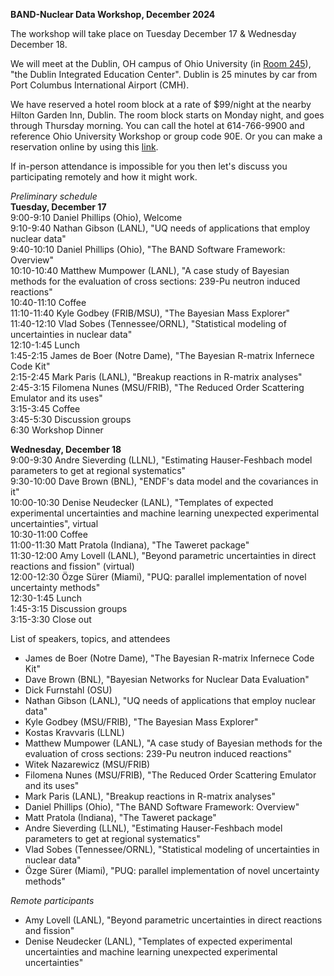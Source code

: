 **BAND-Nuclear Data Workshop, December 2024**

The workshop will take place on Tuesday December 17 & Wednesday December 18. 

We will meet at the Dublin, OH campus of Ohio University (in <a href="https://www.ohio.edu/chsp/dublin-center/fewer-30-people">Room 245</a>), "the Dublin Integrated Education Center". 
Dublin is 25 minutes by car from Port Columbus International Airport (CMH). 

We have reserved a hotel room block at a rate of $99/night at the nearby Hilton Garden Inn, Dublin. The room block starts on Monday night, and goes through Thursday morning. You can call the hotel at 614-766-9900 and reference Ohio University Workshop or group code 90E. Or you can make a reservation online by using this <a href="https://www.hilton.com/en/book/reservation/deeplink/?ctyhocn=CMHDHGI&groupCode=90E&arrivaldate=2024-12-16&departuredate=2024-12-19&cid=OM,WW,HILTONLINK,EN,DirectLink&fromId=HILTONLINKDIRECT">link</a>.

If in-person attendance is impossible for you then let's discuss you participating remotely and how it might work. 

*Preliminary schedule*<br>
**Tuesday, December 17**<br>
9:00-9:10 Daniel Phillips (Ohio), Welcome<br>
9:10-9:40 Nathan Gibson (LANL), "UQ needs of applications that employ nuclear data"<br>
9:40-10:10 Daniel Phillips (Ohio), "The BAND Software Framework: Overview"<br>
10:10-10:40 Matthew Mumpower (LANL), "A case study of Bayesian methods for the evaluation of cross sections: 239-Pu neutron induced reactions"<br>
10:40-11:10 Coffee<br>
11:10-11:40 Kyle Godbey (FRIB/MSU), "The Bayesian Mass Explorer"<br>
11:40-12:10 Vlad Sobes (Tennessee/ORNL), "Statistical modeling of uncertainties in nuclear data"<br>
12:10-1:45 Lunch<br>
1:45-2:15 James de Boer (Notre Dame), "The Bayesian R-matrix Infernece Code Kit"<br>
2:15-2:45 Mark Paris (LANL), "Breakup reactions in R-matrix analyses"<br>
2:45-3:15 Filomena Nunes (MSU/FRIB), "The Reduced Order Scattering Emulator and its uses"<br>
3:15-3:45 Coffee<br>
3:45-5:30 Discussion groups<br>
6:30 Workshop Dinner

**Wednesday, December 18**<br>
9:00-9:30 Andre Sieverding (LLNL), "Estimating Hauser-Feshbach model parameters to get at regional systematics"<br>
9:30-10:00 Dave Brown (BNL), "ENDF's data model and the covariances in it"<br>
10:00-10:30 Denise Neudecker (LANL), "Templates of expected experimental uncertainties and machine learning unexpected experimental uncertainties", virtual<br>
10:30-11:00 Coffee<br>
11:00-11:30 Matt Pratola (Indiana), "The Taweret package"<br>
11:30-12:00 Amy Lovell (LANL), "Beyond parametric uncertainties in direct reactions and fission" (virtual)<br>
12:00-12:30 Özge Sürer (Miami), "PUQ: parallel implementation of novel uncertainty methods"<br>
12:30-1:45 Lunch<br>
1:45-3:15 Discussion groups<br>
3:15-3:30 Close out



List of speakers, topics, and attendees
- James de Boer (Notre Dame), "The Bayesian R-matrix Infernece Code Kit"
- Dave Brown (BNL), "Bayesian Networks for Nuclear Data Evaluation"
- Dick Furnstahl (OSU)
- Nathan Gibson (LANL), "UQ needs of applications that employ nuclear data" 
- Kyle Godbey (MSU/FRIB), "The Bayesian Mass Explorer"
- Kostas Kravvaris (LLNL) 
- Matthew Mumpower (LANL), "A case study of Bayesian methods for the evaluation of cross sections: 239-Pu neutron induced reactions"
- Witek Nazarewicz (MSU/FRIB)
- Filomena Nunes (MSU/FRIB), "The Reduced Order Scattering Emulator and its uses"
- Mark Paris (LANL), "Breakup reactions in R-matrix analyses"
- Daniel Phillips (Ohio), "The BAND Software Framework: Overview"
- Matt Pratola (Indiana), "The Taweret package"
- Andre Sieverding (LLNL), "Estimating Hauser-Feshbach model parameters to get at regional systematics"
- Vlad Sobes (Tennessee/ORNL), "Statistical modeling of uncertainties in nuclear data"
- Özge Sürer (Miami), "PUQ: parallel implementation of novel uncertainty methods"
   
*Remote participants*
- Amy Lovell (LANL), "Beyond parametric uncertainties in direct reactions and fission"
- Denise Neudecker (LANL), "Templates of expected experimental uncertainties and machine learning unexpected experimental uncertainties" 
